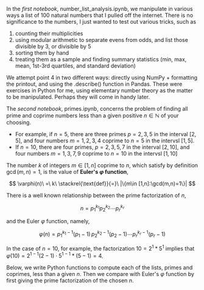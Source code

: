 In the *first notebook*, number_list_analysis.ipynb, we manipulate in various ways a list of 100 natural numbers that I pulled off the internet. There is no significance to the numbers, I just wanted to test out various tricks, such as 

1. counting their multiplicities 
2. using modular arithmetic to separate evens from odds, and list those divisible by 3, or divisible by 5
3. sorting them by hand
4. treating them as a sample and finding summary statistics (min, max, mean, 1st-3rd quartiles, and standard deviation)

We attempt point 4 in two different ways:  directly using NumPy + formatting the printout, and using the .describe() function in Pandas.  These were exercises in Python for me, using elementary number theory as the matter to be manipulated.  Perhaps they will come in handy later.

The *second notebook*, primes.ipynb, concerns the problem of finding all prime and coprime numbers less than a given positive $n\in\mathbb{N}$ of your choosing.  
* For example, if $n=5$, there are three primes $p = 2, 3, 5$ in the interval $[2,5]$, and four numbers $m = 1, 2, 3, 4$ coprime to $n=5$ in the intervsl $[1,5]$.
* If $n=10$, there are four primes, $p=2, 3, 5, 7$ in the interval $[2,10]$, and four numbers $m = 1, 3, 7, 9$ coprime to $n=10$ in the intervsl $[1,10]$ 

The number $k$ of integers $m\in [1,n]$ coprime to $n$, which satisfy by definition $\gcd(m,n)=1$, is the value of **Euler's $\varphi$ function**,

$$
\varphi(n)\ =\ k\ \stackrel{\text{def}}{=}\ |\{m\in [1,n]:\gcd(m,n)=1\}|
$$

There is a well known relationship between the prime factorization of $n$,

$$
n = p_1^{k_1}p_2^{k_2}\cdots p_r^{k_r}
$$

and the Euler $\varphi$ function, namely,

$$
\varphi (n)=p_{1}^{k_{1}-1}(p_{1}{-}1)\,p_{2}^{k_{2}-1}(p_{2}{-}1)\cdots p_{r}^{k_{r}-1}(p_{r}{-}1)
$$

In the case of $n=10$, for example, the factorization $10 = 2^1*5^1$ implies that $\varphi(10)=2^{1-1}(2-1)\cdot 5^{1-1}*(5-1)=4$.

Below, we write Python functions to compute each of the lists, primes and coprimes, less than a given $n$.  Then we compare with Euler's $\varphi$ function by first giving the prime factorization of the chosen $n$.